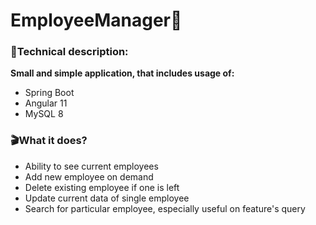 # EmployeeManager:green_book:

### :hammer:Technical description:
**Small and simple application, that includes usage of:**
- Spring Boot
- Angular 11
- MySQL 8
### :clapper:What it does?
- Ability to see current employees
- Add new employee on demand
- Delete existing employee if one is left
- Update current data of single employee
- Search for particular employee, especially useful on feature's query
